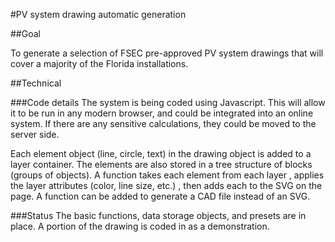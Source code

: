 #PV system drawing automatic generation

##Goal

To generate a selection of FSEC pre-approved PV system drawings that will cover a majority of the Florida installations.

##Technical

###Code details
The system is being coded using Javascript. 
This will allow it to be run in any modern browser, and could be integrated into an online system.
If there are any sensitive calculations, they could be moved to the server side.

Each element object (line, circle, text) in the drawing object is added to a layer container.
The elements are also stored in a tree structure of blocks (groups of objects). 
A function takes each element from each layer
, applies the layer attributes (color, line size, etc.)
, then adds each to the SVG on the page.
A function can be added to generate a CAD file instead of an SVG.

###Status
The basic functions, data storage objects, and presets are in place.
A portion of the drawing is coded in as a demonstration.


